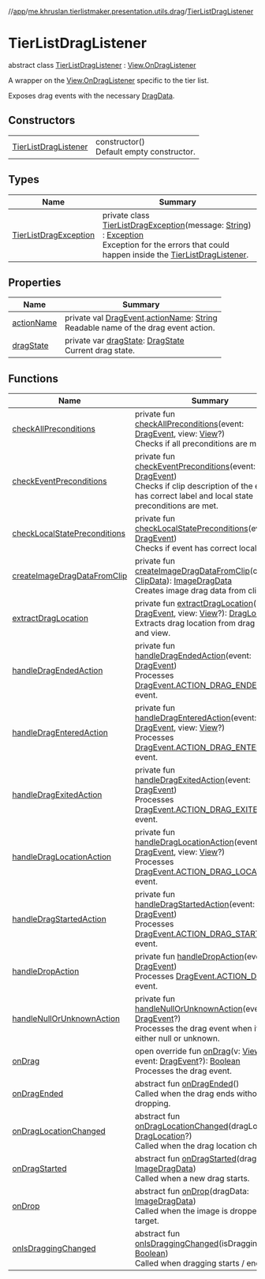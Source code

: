 //[app](../../../index.md)/[me.khruslan.tierlistmaker.presentation.utils.drag](../index.md)/[TierListDragListener](index.md)

# TierListDragListener

abstract class [TierListDragListener](index.md) : [View.OnDragListener](https://developer.android.com/reference/kotlin/android/view/View.OnDragListener.html)

A wrapper on the [View.OnDragListener](https://developer.android.com/reference/kotlin/android/view/View.OnDragListener.html) specific to the tier list.

Exposes drag events with the necessary [DragData](../../me.khruslan.tierlistmaker.data.models.drag/-drag-data/index.md).

## Constructors

| | |
|---|---|
| [TierListDragListener](-tier-list-drag-listener.md) | constructor()<br>Default empty constructor. |

## Types

| Name | Summary |
|---|---|
| [TierListDragException](-tier-list-drag-exception/index.md) | private class [TierListDragException](-tier-list-drag-exception/index.md)(message: [String](https://kotlinlang.org/api/latest/jvm/stdlib/kotlin/-string/index.html)) : [Exception](https://developer.android.com/reference/kotlin/java/lang/Exception.html)<br>Exception for the errors that could happen inside the [TierListDragListener](index.md). |

## Properties

| Name | Summary |
|---|---|
| [actionName](action-name.md) | private val [DragEvent](https://developer.android.com/reference/kotlin/android/view/DragEvent.html).[actionName](action-name.md): [String](https://kotlinlang.org/api/latest/jvm/stdlib/kotlin/-string/index.html)<br>Readable name of the drag event action. |
| [dragState](drag-state.md) | private var [dragState](drag-state.md): [DragState](../../me.khruslan.tierlistmaker.presentation.models.drag/-drag-state/index.md)<br>Current drag state. |

## Functions

| Name | Summary |
|---|---|
| [checkAllPreconditions](check-all-preconditions.md) | private fun [checkAllPreconditions](check-all-preconditions.md)(event: [DragEvent](https://developer.android.com/reference/kotlin/android/view/DragEvent.html), view: [View](https://developer.android.com/reference/kotlin/android/view/View.html)?)<br>Checks if all preconditions are met. |
| [checkEventPreconditions](check-event-preconditions.md) | private fun [checkEventPreconditions](check-event-preconditions.md)(event: [DragEvent](https://developer.android.com/reference/kotlin/android/view/DragEvent.html))<br>Checks if clip description of the event has correct label and local state preconditions are met. |
| [checkLocalStatePreconditions](check-local-state-preconditions.md) | private fun [checkLocalStatePreconditions](check-local-state-preconditions.md)(event: [DragEvent](https://developer.android.com/reference/kotlin/android/view/DragEvent.html))<br>Checks if event has correct local state. |
| [createImageDragDataFromClip](create-image-drag-data-from-clip.md) | private fun [createImageDragDataFromClip](create-image-drag-data-from-clip.md)(clipData: [ClipData](https://developer.android.com/reference/kotlin/android/content/ClipData.html)): [ImageDragData](../../me.khruslan.tierlistmaker.data.models.drag/-image-drag-data/index.md)<br>Creates image drag data from clip data. |
| [extractDragLocation](extract-drag-location.md) | private fun [extractDragLocation](extract-drag-location.md)(event: [DragEvent](https://developer.android.com/reference/kotlin/android/view/DragEvent.html), view: [View](https://developer.android.com/reference/kotlin/android/view/View.html)?): [DragLocation](../../me.khruslan.tierlistmaker.presentation.models.drag/-drag-location/index.md)?<br>Extracts drag location from drag event and view. |
| [handleDragEndedAction](handle-drag-ended-action.md) | private fun [handleDragEndedAction](handle-drag-ended-action.md)(event: [DragEvent](https://developer.android.com/reference/kotlin/android/view/DragEvent.html))<br>Processes [DragEvent.ACTION_DRAG_ENDED](https://developer.android.com/reference/kotlin/android/view/DragEvent.html#action_drag_ended) event. |
| [handleDragEnteredAction](handle-drag-entered-action.md) | private fun [handleDragEnteredAction](handle-drag-entered-action.md)(event: [DragEvent](https://developer.android.com/reference/kotlin/android/view/DragEvent.html), view: [View](https://developer.android.com/reference/kotlin/android/view/View.html)?)<br>Processes [DragEvent.ACTION_DRAG_ENTERED](https://developer.android.com/reference/kotlin/android/view/DragEvent.html#action_drag_entered) event. |
| [handleDragExitedAction](handle-drag-exited-action.md) | private fun [handleDragExitedAction](handle-drag-exited-action.md)(event: [DragEvent](https://developer.android.com/reference/kotlin/android/view/DragEvent.html))<br>Processes [DragEvent.ACTION_DRAG_EXITED](https://developer.android.com/reference/kotlin/android/view/DragEvent.html#action_drag_exited) event. |
| [handleDragLocationAction](handle-drag-location-action.md) | private fun [handleDragLocationAction](handle-drag-location-action.md)(event: [DragEvent](https://developer.android.com/reference/kotlin/android/view/DragEvent.html), view: [View](https://developer.android.com/reference/kotlin/android/view/View.html)?)<br>Processes [DragEvent.ACTION_DRAG_LOCATION](https://developer.android.com/reference/kotlin/android/view/DragEvent.html#action_drag_location) event. |
| [handleDragStartedAction](handle-drag-started-action.md) | private fun [handleDragStartedAction](handle-drag-started-action.md)(event: [DragEvent](https://developer.android.com/reference/kotlin/android/view/DragEvent.html))<br>Processes [DragEvent.ACTION_DRAG_STARTED](https://developer.android.com/reference/kotlin/android/view/DragEvent.html#action_drag_started) event. |
| [handleDropAction](handle-drop-action.md) | private fun [handleDropAction](handle-drop-action.md)(event: [DragEvent](https://developer.android.com/reference/kotlin/android/view/DragEvent.html))<br>Processes [DragEvent.ACTION_DROP](https://developer.android.com/reference/kotlin/android/view/DragEvent.html#action_drop) event. |
| [handleNullOrUnknownAction](handle-null-or-unknown-action.md) | private fun [handleNullOrUnknownAction](handle-null-or-unknown-action.md)(event: [DragEvent](https://developer.android.com/reference/kotlin/android/view/DragEvent.html)?)<br>Processes the drag event when it's either null or unknown. |
| [onDrag](on-drag.md) | open override fun [onDrag](on-drag.md)(v: [View](https://developer.android.com/reference/kotlin/android/view/View.html)?, event: [DragEvent](https://developer.android.com/reference/kotlin/android/view/DragEvent.html)?): [Boolean](https://kotlinlang.org/api/latest/jvm/stdlib/kotlin/-boolean/index.html)<br>Processes the drag event. |
| [onDragEnded](on-drag-ended.md) | abstract fun [onDragEnded](on-drag-ended.md)()<br>Called when the drag ends without dropping. |
| [onDragLocationChanged](on-drag-location-changed.md) | abstract fun [onDragLocationChanged](on-drag-location-changed.md)(dragLocation: [DragLocation](../../me.khruslan.tierlistmaker.presentation.models.drag/-drag-location/index.md)?)<br>Called when the drag location changes. |
| [onDragStarted](on-drag-started.md) | abstract fun [onDragStarted](on-drag-started.md)(dragData: [ImageDragData](../../me.khruslan.tierlistmaker.data.models.drag/-image-drag-data/index.md))<br>Called when a new drag starts. |
| [onDrop](on-drop.md) | abstract fun [onDrop](on-drop.md)(dragData: [ImageDragData](../../me.khruslan.tierlistmaker.data.models.drag/-image-drag-data/index.md))<br>Called when the image is dropped in the target. |
| [onIsDraggingChanged](on-is-dragging-changed.md) | abstract fun [onIsDraggingChanged](on-is-dragging-changed.md)(isDragging: [Boolean](https://kotlinlang.org/api/latest/jvm/stdlib/kotlin/-boolean/index.html))<br>Called when dragging starts / ends. |
